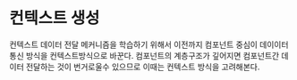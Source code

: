 # 컨텍스트 생성

컨텍스트 데이터 전달 메커니즘을 학습하기 위해서 이전까지 컴포넌트 중심이 데이이터 통신 방식을 
컨텍스트방식으로 바꾼다. 
컴포넌트의 계층구조가 깊어지면 컴포넌트간 데이터 전달하는 것이 번거로울수 있으므로 이때는 컨텍스트 방식을 고려해본다.
